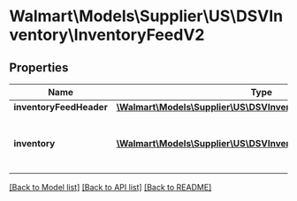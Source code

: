 # Walmart\Models\Supplier\US\DSVInventory\InventoryFeedV2

## Properties

Name | Type | Description | Notes
------------ | ------------- | ------------- | -------------
**inventoryFeedHeader** | [**\Walmart\Models\Supplier\US\DSVInventory\InventoryFeedHeader**](InventoryFeedHeader.md) |  |
**inventory** | [**\Walmart\Models\Supplier\US\DSVInventory\InventoryV2[]**](InventoryV2.md) | Specifies an object for inventory information. |


[[Back to Model list]](./) [[Back to API list]](../../../../../README.md#supported-apis) [[Back to README]](../../../../../README.md)
